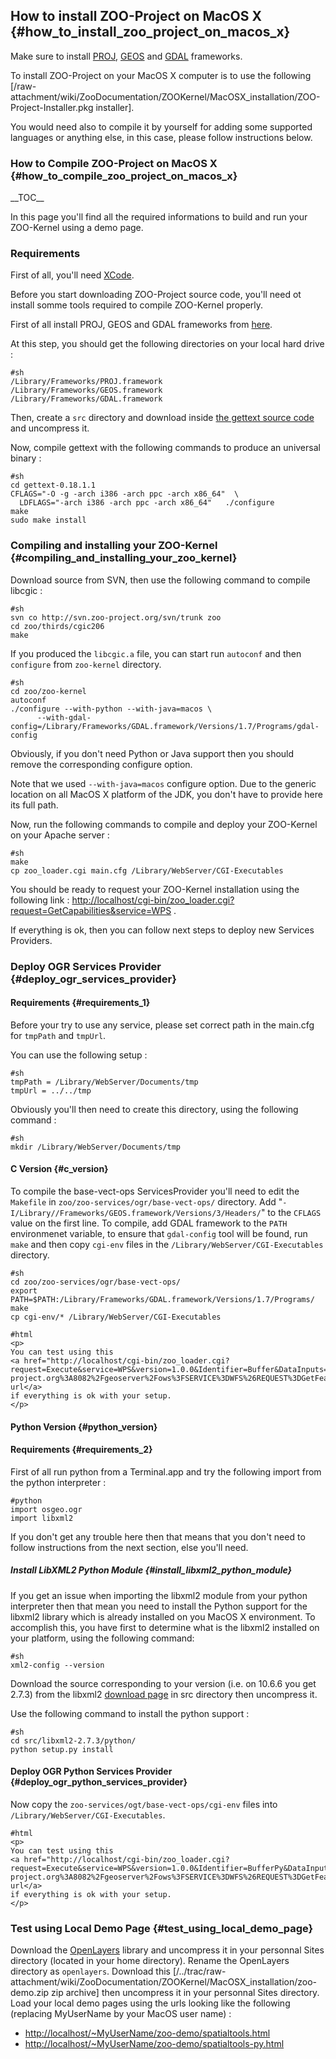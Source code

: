 ## How to install ZOO-Project on MacOS X {#how_to_install_zoo_project_on_macos_x}

Make sure to install
[PROJ](http://www.kyngchaos.com/software/frameworks#proj),
[GEOS](http://www.kyngchaos.com/software/frameworks#geos) and
[GDAL](http://www.kyngchaos.com/software/frameworks#gdal) frameworks.

To install ZOO-Project on your MacOS X computer is to use the following
\[/raw-attachment/wiki/ZooDocumentation/ZOOKernel/MacOSX_installation/ZOO-Project-Installer.pkg
installer\].

You would need also to compile it by yourself for adding some supported
languages or anything else, in this case, please follow instructions
below.

### How to Compile ZOO-Project on MacOS X {#how_to_compile_zoo_project_on_macos_x}

\_\_TOC\_\_

In this page you\'ll find all the required informations to build and run
your ZOO-Kernel using a demo page.

### Requirements

First of all, you\'ll need
[XCode](http://developer.apple.com/technologies/tools/xcode.html).

Before you start downloading ZOO-Project source code, you\'ll need ot
install somme tools required to compile ZOO-Kernel properly.

First of all install PROJ, GEOS and GDAL frameworks from
[here](http://www.kyngchaos.com/software/frameworks).

At this step, you should get the following directories on your local
hard drive :

    #sh
    /Library/Frameworks/PROJ.framework
    /Library/Frameworks/GEOS.framework
    /Library/Frameworks/GDAL.framework

Then, create a `src` directory and download inside [the gettext source
code](http://www.gnu.org/software/gettext/#TOCdownloading) and
uncompress it.

Now, compile gettext with the following commands to produce an universal
binary :

    #sh
    cd gettext-0.18.1.1
    CFLAGS="-O -g -arch i386 -arch ppc -arch x86_64"  \
      LDFLAGS="-arch i386 -arch ppc -arch x86_64"   ./configure
    make
    sudo make install

### Compiling and installing your ZOO-Kernel {#compiling_and_installing_your_zoo_kernel}

Download source from SVN, then use the following command to compile
libcgic :

    #sh
    svn co http://svn.zoo-project.org/svn/trunk zoo
    cd zoo/thirds/cgic206
    make

If you produced the `libcgic.a` file, you can start run `autoconf` and
then `configure` from `zoo-kernel` directory.

    #sh
    cd zoo/zoo-kernel
    autoconf
    ./configure --with-python --with-java=macos \
          --with-gdal-config=/Library/Frameworks/GDAL.framework/Versions/1.7/Programs/gdal-config

Obviously, if you don\'t need Python or Java support then you should
remove the corresponding configure option.

Note that we used `--with-java=macos` configure option. Due to the
generic location on all MacOS X platform of the JDK, you don\'t have to
provide here its full path.

Now, run the following commands to compile and deploy your ZOO-Kernel on
your Apache server :

    #sh
    make
    cp zoo_loader.cgi main.cfg /Library/WebServer/CGI-Executables

You should be ready to request your ZOO-Kernel installation using the
following link :
<http://localhost/cgi-bin/zoo_loader.cgi?request=GetCapabilities&service=WPS>
.

If everything is ok, then you can follow next steps to deploy new
Services Providers.

### Deploy OGR Services Provider {#deploy_ogr_services_provider}

#### Requirements {#requirements_1}

Before your try to use any service, please set correct path in the
main.cfg for `tmpPath` and `tmpUrl`.

You can use the following setup :

    #sh
    tmpPath = /Library/WebServer/Documents/tmp
    tmpUrl = ../../tmp

Obviously you\'ll then need to create this directory, using the
following command :

    #sh
    mkdir /Library/WebServer/Documents/tmp

#### C Version {#c_version}

To compile the base-vect-ops ServicesProvider you\'ll need to edit the
`Makefile` in `zoo/zoo-services/ogr/base-vect-ops/` directory. Add
\"`-I/Library//Frameworks/GEOS.framework/Versions/3/Headers/`\" to the
`CFLAGS` value on the first line. To compile, add GDAL framework to the
`PATH` environmenet variable, to ensure that `gdal-config` tool will be
found, run `make` and then copy `cgi-env` files in the
`/Library/WebServer/CGI-Executables` directory.

    #sh
    cd zoo/zoo-services/ogr/base-vect-ops/
    export PATH=$PATH:/Library/Frameworks/GDAL.framework/Versions/1.7/Programs/
    make
    cp cgi-env/* /Library/WebServer/CGI-Executables

    #html
    <p>
    You can test using this 
    <a href="http://localhost/cgi-bin/zoo_loader.cgi?request=Execute&service=WPS&version=1.0.0&Identifier=Buffer&DataInputs=BufferDistance=1@datatype=interger;InputPolygon=Reference@xlink:href=http%3A%2F%2Fwww.zoo-project.org%3A8082%2Fgeoserver%2Fows%3FSERVICE%3DWFS%26REQUEST%3DGetFeature%26VERSION%3D1.0.0%26typename%3Dtopp%3Astates%26SRS%3DEPSG%3A4326%26FeatureID%3Dstates.15"> url</a>
    if everything is ok with your setup.
    </p>

#### Python Version {#python_version}

#### Requirements {#requirements_2}

First of all run python from a Terminal.app and try the following import
from the python interpreter :

    #python
    import osgeo.ogr
    import libxml2

If you don\'t get any trouble here then that means that you don\'t need
to follow instructions from the next section, else you\'ll need.

##### Install LibXML2 Python Module {#install_libxml2_python_module}

If you get an issue when importing the libxml2 module from your python
interpreter then that mean you need to install the Python support for
the libxml2 library which is already installed on you MacOS X
environment. To accomplish this, you have first to determine what is the
libxml2 installed on your platform, using the following command:

    #sh
    xml2-config --version

Download the source corresponding to your version (i.e. on 10.6.6 you
get 2.7.3) from the libxml2 [download page](ftp://xmlsoft.org/libxml2/)
in src directory then uncompress it.

Use the following command to install the python support :

    #sh
    cd src/libxml2-2.7.3/python/
    python setup.py install

#### Deploy OGR Python Services Provider {#deploy_ogr_python_services_provider}

Now copy the `zoo-services/ogt/base-vect-ops/cgi-env` files into
`/Library/WebServer/CGI-Executables`.

    #html
    <p>
    You can test using this 
    <a href="http://localhost/cgi-bin/zoo_loader.cgi?request=Execute&service=WPS&version=1.0.0&Identifier=BufferPy&DataInputs=BufferDistance=1@datatype=interger;InputPolygon=Reference@xlink:href=http%3A%2F%2Fwww.zoo-project.org%3A8082%2Fgeoserver%2Fows%3FSERVICE%3DWFS%26REQUEST%3DGetFeature%26VERSION%3D1.0.0%26typename%3Dtopp%3Astates%26SRS%3DEPSG%3A4326%26FeatureID%3Dstates.15"> url</a>
    if everything is ok with your setup.
    </p>

### Test using Local Demo Page {#test_using_local_demo_page}

Download the [OpenLayers](http://http://openlayers.org/) library and
uncompress it in your personnal Sites directory (located in your home
directory). Rename the OpenLayers directory as `openlayers`. Download
this
\[/../trac/raw-attachment/wiki/ZooDocumentation/ZOOKernel/MacOSX_installation/zoo-demo.zip
zip archive\] then uncompress it in your personnal Sites directory. Load
your local demo pages using the urls looking like the following
(replacing MyUserName by your MacOS user name) :

-   <http://localhost/~MyUserName/zoo-demo/spatialtools.html>
-   <http://localhost/~MyUserName/zoo-demo/spatialtools-py.html>

